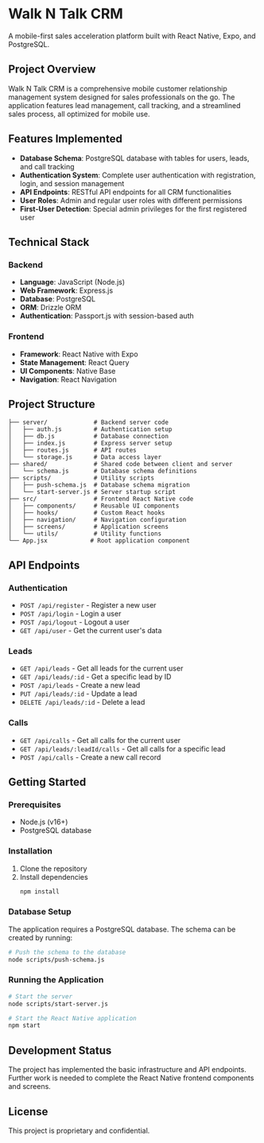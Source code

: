 # Walk N Talk CRM

A mobile-first sales acceleration platform built with React Native, Expo, and PostgreSQL.

## Project Overview

Walk N Talk CRM is a comprehensive mobile customer relationship management system designed for sales professionals on the go. The application features lead management, call tracking, and a streamlined sales process, all optimized for mobile use.

## Features Implemented

- **Database Schema**: PostgreSQL database with tables for users, leads, and call tracking
- **Authentication System**: Complete user authentication with registration, login, and session management
- **API Endpoints**: RESTful API endpoints for all CRM functionalities
- **User Roles**: Admin and regular user roles with different permissions
- **First-User Detection**: Special admin privileges for the first registered user

## Technical Stack

### Backend
- **Language**: JavaScript (Node.js)
- **Web Framework**: Express.js
- **Database**: PostgreSQL
- **ORM**: Drizzle ORM
- **Authentication**: Passport.js with session-based auth

### Frontend
- **Framework**: React Native with Expo
- **State Management**: React Query
- **UI Components**: Native Base
- **Navigation**: React Navigation

## Project Structure

```
├── server/             # Backend server code
│   ├── auth.js         # Authentication setup
│   ├── db.js           # Database connection
│   ├── index.js        # Express server setup
│   ├── routes.js       # API routes
│   └── storage.js      # Data access layer
├── shared/             # Shared code between client and server
│   └── schema.js       # Database schema definitions
├── scripts/            # Utility scripts
│   ├── push-schema.js  # Database schema migration
│   └── start-server.js # Server startup script
├── src/                # Frontend React Native code
│   ├── components/     # Reusable UI components
│   ├── hooks/          # Custom React hooks
│   ├── navigation/     # Navigation configuration
│   ├── screens/        # Application screens
│   └── utils/          # Utility functions
└── App.jsx            # Root application component
```

## API Endpoints

### Authentication
- `POST /api/register` - Register a new user
- `POST /api/login` - Login a user
- `POST /api/logout` - Logout a user
- `GET /api/user` - Get the current user's data

### Leads
- `GET /api/leads` - Get all leads for the current user
- `GET /api/leads/:id` - Get a specific lead by ID
- `POST /api/leads` - Create a new lead
- `PUT /api/leads/:id` - Update a lead
- `DELETE /api/leads/:id` - Delete a lead

### Calls
- `GET /api/calls` - Get all calls for the current user
- `GET /api/leads/:leadId/calls` - Get all calls for a specific lead
- `POST /api/calls` - Create a new call record

## Getting Started

### Prerequisites
- Node.js (v16+)
- PostgreSQL database

### Installation

1. Clone the repository
2. Install dependencies
   ```bash
   npm install
   ```

### Database Setup

The application requires a PostgreSQL database. The schema can be created by running:

```bash
# Push the schema to the database
node scripts/push-schema.js
```

### Running the Application

```bash
# Start the server
node scripts/start-server.js

# Start the React Native application
npm start
```

## Development Status

The project has implemented the basic infrastructure and API endpoints. Further work is needed to complete the React Native frontend components and screens.

## License

This project is proprietary and confidential.
